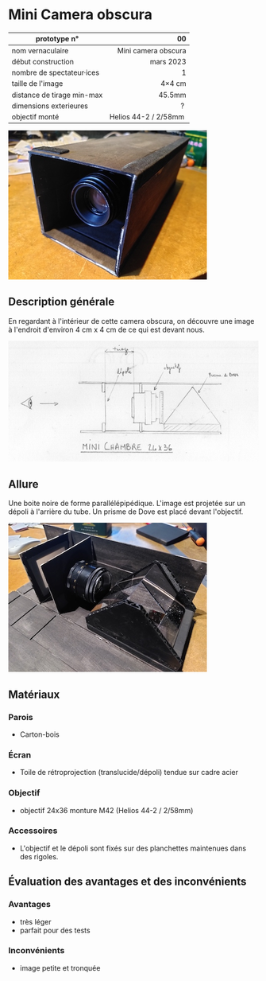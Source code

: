 #  Mini Camera obscura

| prototype n°                |                   00 |
|-----------------------------|---------------------:|
| nom vernaculaire            |  Mini camera obscura |
| début construction          |            mars 2023 |
| nombre de spectateur·ices   |                    1 |
| taille de l'image           |               4×4 cm |
| distance de tirage min-max  |               45.5mm |
| dimensions exterieures      |                    ? |
| objectif monté              | Helios 44-2 / 2/58mm |

![mini_chambre_2](../photos/mini_chambre_2.jpg)

## Description générale
En regardant à l'intérieur de cette camera obscura, on découvre une image à l'endroit d'environ 4 cm x 4 cm de ce qui est devant nous.

![proto_0](../plans/proto_00V2.jpg)

## Allure
Une boite noire de forme parallélépipédique. L'image est projetée sur un dépoli à l'arrière du tube. Un prisme de Dove est placé devant l'objectif.

![mini_chambre_3](../photos/mini_chambre_3.jpg)
## Matériaux

### Parois
- Carton-bois

### Écran
- Toile de rétroprojection (translucide/dépoli) tendue sur cadre acier

### Objectif
- objectif 24x36 monture M42 (Helios 44-2 / 2/58mm) 

### Accessoires
- L'objectif et le dépoli sont fixés sur des planchettes maintenues dans des rigoles.

## Évaluation des avantages et des inconvénients

### Avantages
- très léger
- parfait pour des tests

### Inconvénients
- image petite et tronquée
